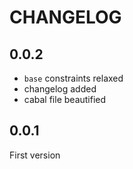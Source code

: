 # CHANGELOG

## 0.0.2

* `base` constraints relaxed
* changelog added
* cabal file beautified

## 0.0.1

First version
